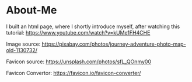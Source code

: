 # About-Me
I built an html page, where I shortly introduce myself, after watching this tutorial: https://www.youtube.com/watch?v=kUMe1FH4CHE

Image source: https://pixabay.com/photos/journey-adventure-photo-map-old-1130732/

Favicon source: https://unsplash.com/photos/sfL_QOnmy00

Favicon Convertor: https://favicon.io/favicon-converter/
